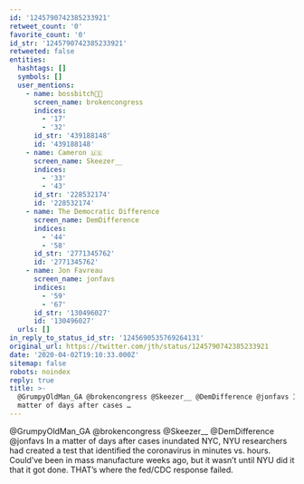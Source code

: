 ```yaml
---
id: '1245790742385233921'
retweet_count: '0'
favorite_count: '0'
id_str: '1245790742385233921'
retweeted: false
entities:
  hashtags: []
  symbols: []
  user_mentions:
    - name: bossbitch🏳️‍🌈
      screen_name: brokencongress
      indices:
        - '17'
        - '32'
      id_str: '439188148'
      id: '439188148'
    - name: Cameron 🇺🇸
      screen_name: Skeezer__
      indices:
        - '33'
        - '43'
      id_str: '228532174'
      id: '228532174'
    - name: The Democratic Difference
      screen_name: DemDifference
      indices:
        - '44'
        - '58'
      id_str: '2771345762'
      id: '2771345762'
    - name: Jon Favreau
      screen_name: jonfavs
      indices:
        - '59'
        - '67'
      id_str: '130496027'
      id: '130496027'
  urls: []
in_reply_to_status_id_str: '1245690535769264131'
original_url: https://twitter.com/jth/status/1245790742385233921
date: '2020-04-02T19:10:33.000Z'
sitemap: false
robots: noindex
reply: true
title: >-
  @GrumpyOldMan_GA @brokencongress @Skeezer__ @DemDifference @jonfavs In a
  matter of days after cases …
---
```


@GrumpyOldMan_GA @brokencongress @Skeezer__ @DemDifference @jonfavs In a matter of days after cases inundated NYC, NYU researchers had created a test that identified the coronavirus in minutes vs. hours. Could’ve been in mass manufacture weeks ago, but it wasn’t until NYU did it that it got done. THAT’s where the fed/CDC response failed.